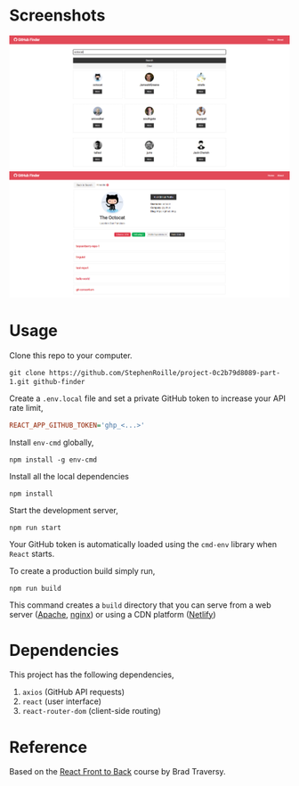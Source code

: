 # Screenshots

![Search page for user octocat](https://github.com/StephenRoille/project-0c2b79d8089-part-1/blob/master/screenshots/search_engine.png)
![Information page for user octocat](https://github.com/StephenRoille/project-0c2b79d8089-part-1/blob/master/screenshots/user_info.png)

# Usage

Clone this repo to your computer.

```shell
git clone https://github.com/StephenRoille/project-0c2b79d8089-part-1.git github-finder
```

Create a `.env.local` file and set a private GitHub token to increase your API rate limit,
```ini
REACT_APP_GITHUB_TOKEN='ghp_<...>'
```

Install `env-cmd` globally,
```shell
npm install -g env-cmd
```

Install all the local dependencies
```shell
npm install
```

Start the development server,
```shell
npm run start
```
Your GitHub token is automatically loaded using the `cmd-env` library when `React`
starts.

To create a production build simply run,
```shell
npm run build
```
This command creates a `build` directory that you can serve from a web server ([Apache](https://www.apache.org/), [nginx](https://www.nginx.com/)) or using a CDN platform ([Netlify](https://www.netlify.com/))

# Dependencies
This project has the following dependencies,
1. `axios` (GitHub API requests)
2. `react` (user interface)
3. `react-router-dom` (client-side routing)

# Reference
Based on the [React Front to Back](https://www.udemy.com/course/modern-react-front-to-back/) course by Brad Traversy.

